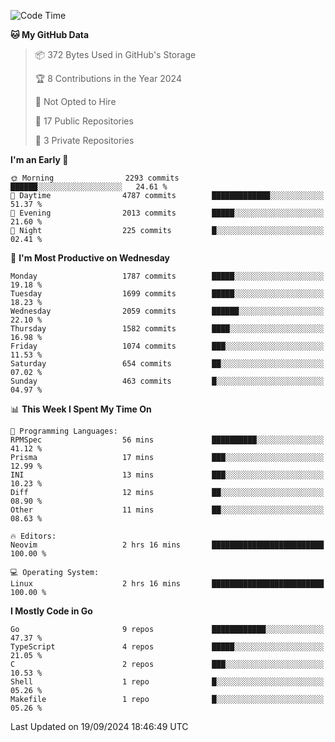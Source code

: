 <!--START_SECTION:waka-->
![Code Time](http://img.shields.io/badge/Code%20Time-867%20hrs%2048%20mins-blue)

**🐱 My GitHub Data** 

> 📦 372 Bytes Used in GitHub's Storage 
 > 
> 🏆 8 Contributions in the Year 2024
 > 
> 🚫 Not Opted to Hire
 > 
> 📜 17 Public Repositories 
 > 
> 🔑 3 Private Repositories 
 > 
**I'm an Early 🐤** 

```text
🌞 Morning                2293 commits        ██████░░░░░░░░░░░░░░░░░░░   24.61 % 
🌆 Daytime                4787 commits        █████████████░░░░░░░░░░░░   51.37 % 
🌃 Evening                2013 commits        █████░░░░░░░░░░░░░░░░░░░░   21.60 % 
🌙 Night                  225 commits         █░░░░░░░░░░░░░░░░░░░░░░░░   02.41 % 
```
📅 **I'm Most Productive on Wednesday** 

```text
Monday                   1787 commits        █████░░░░░░░░░░░░░░░░░░░░   19.18 % 
Tuesday                  1699 commits        █████░░░░░░░░░░░░░░░░░░░░   18.23 % 
Wednesday                2059 commits        ██████░░░░░░░░░░░░░░░░░░░   22.10 % 
Thursday                 1582 commits        ████░░░░░░░░░░░░░░░░░░░░░   16.98 % 
Friday                   1074 commits        ███░░░░░░░░░░░░░░░░░░░░░░   11.53 % 
Saturday                 654 commits         ██░░░░░░░░░░░░░░░░░░░░░░░   07.02 % 
Sunday                   463 commits         █░░░░░░░░░░░░░░░░░░░░░░░░   04.97 % 
```


📊 **This Week I Spent My Time On** 

```text
💬 Programming Languages: 
RPMSpec                  56 mins             ██████████░░░░░░░░░░░░░░░   41.12 % 
Prisma                   17 mins             ███░░░░░░░░░░░░░░░░░░░░░░   12.99 % 
INI                      13 mins             ███░░░░░░░░░░░░░░░░░░░░░░   10.23 % 
Diff                     12 mins             ██░░░░░░░░░░░░░░░░░░░░░░░   08.90 % 
Other                    11 mins             ██░░░░░░░░░░░░░░░░░░░░░░░   08.63 % 

🔥 Editors: 
Neovim                   2 hrs 16 mins       █████████████████████████   100.00 % 

💻 Operating System: 
Linux                    2 hrs 16 mins       █████████████████████████   100.00 % 
```

**I Mostly Code in Go** 

```text
Go                       9 repos             ████████████░░░░░░░░░░░░░   47.37 % 
TypeScript               4 repos             █████░░░░░░░░░░░░░░░░░░░░   21.05 % 
C                        2 repos             ███░░░░░░░░░░░░░░░░░░░░░░   10.53 % 
Shell                    1 repo              █░░░░░░░░░░░░░░░░░░░░░░░░   05.26 % 
Makefile                 1 repo              █░░░░░░░░░░░░░░░░░░░░░░░░   05.26 % 
```




 Last Updated on 19/09/2024 18:46:49 UTC
<!--END_SECTION:waka-->
